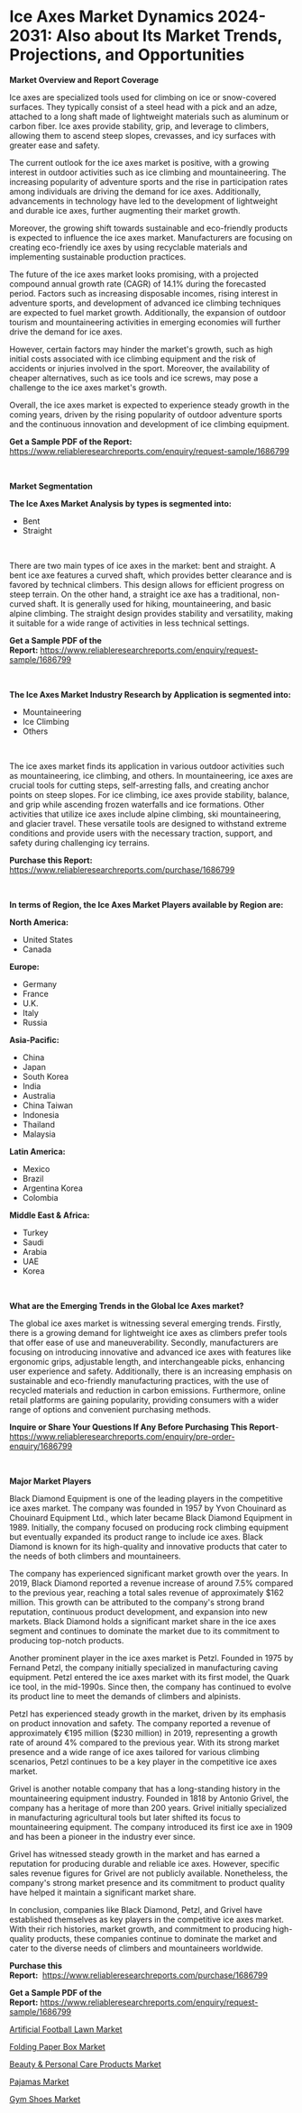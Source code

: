 <p><h1>Ice Axes Market Dynamics 2024-2031: Also about Its Market Trends, Projections, and Opportunities</h1></p><p><strong>Market Overview and Report Coverage</strong></p>
<p><p>Ice axes are specialized tools used for climbing on ice or snow-covered surfaces. They typically consist of a steel head with a pick and an adze, attached to a long shaft made of lightweight materials such as aluminum or carbon fiber. Ice axes provide stability, grip, and leverage to climbers, allowing them to ascend steep slopes, crevasses, and icy surfaces with greater ease and safety.</p><p>The current outlook for the ice axes market is positive, with a growing interest in outdoor activities such as ice climbing and mountaineering. The increasing popularity of adventure sports and the rise in participation rates among individuals are driving the demand for ice axes. Additionally, advancements in technology have led to the development of lightweight and durable ice axes, further augmenting their market growth.</p><p>Moreover, the growing shift towards sustainable and eco-friendly products is expected to influence the ice axes market. Manufacturers are focusing on creating eco-friendly ice axes by using recyclable materials and implementing sustainable production practices.</p><p>The future of the ice axes market looks promising, with a projected compound annual growth rate (CAGR) of 14.1% during the forecasted period. Factors such as increasing disposable incomes, rising interest in adventure sports, and development of advanced ice climbing techniques are expected to fuel market growth. Additionally, the expansion of outdoor tourism and mountaineering activities in emerging economies will further drive the demand for ice axes.</p><p>However, certain factors may hinder the market's growth, such as high initial costs associated with ice climbing equipment and the risk of accidents or injuries involved in the sport. Moreover, the availability of cheaper alternatives, such as ice tools and ice screws, may pose a challenge to the ice axes market's growth.</p><p>Overall, the ice axes market is expected to experience steady growth in the coming years, driven by the rising popularity of outdoor adventure sports and the continuous innovation and development of ice climbing equipment.</p></p>
<p><strong>Get a Sample PDF of the Report:</strong> <a href="https://www.reliableresearchreports.com/enquiry/request-sample/1686799">https://www.reliableresearchreports.com/enquiry/request-sample/1686799</a></p>
<p>&nbsp;</p>
<p><strong>Market Segmentation</strong></p>
<p><strong>The Ice Axes Market Analysis by types is segmented into:</strong></p>
<p><ul><li>Bent</li><li>Straight</li></ul></p>
<p>&nbsp;</p>
<p><p>There are two main types of ice axes in the market: bent and straight. A bent ice axe features a curved shaft, which provides better clearance and is favored by technical climbers. This design allows for efficient progress on steep terrain. On the other hand, a straight ice axe has a traditional, non-curved shaft. It is generally used for hiking, mountaineering, and basic alpine climbing. The straight design provides stability and versatility, making it suitable for a wide range of activities in less technical settings.</p></p>
<p><strong>Get a Sample PDF of the Report:</strong>&nbsp;<a href="https://www.reliableresearchreports.com/enquiry/request-sample/1686799">https://www.reliableresearchreports.com/enquiry/request-sample/1686799</a></p>
<p>&nbsp;</p>
<p><strong>The Ice Axes Market Industry Research by Application is segmented into:</strong></p>
<p><ul><li>Mountaineering</li><li>Ice Climbing</li><li>Others</li></ul></p>
<p>&nbsp;</p>
<p><p>The ice axes market finds its application in various outdoor activities such as mountaineering, ice climbing, and others. In mountaineering, ice axes are crucial tools for cutting steps, self-arresting falls, and creating anchor points on steep slopes. For ice climbing, ice axes provide stability, balance, and grip while ascending frozen waterfalls and ice formations. Other activities that utilize ice axes include alpine climbing, ski mountaineering, and glacier travel. These versatile tools are designed to withstand extreme conditions and provide users with the necessary traction, support, and safety during challenging icy terrains.</p></p>
<p><strong>Purchase this Report:</strong>&nbsp; <a href="https://www.reliableresearchreports.com/purchase/1686799">https://www.reliableresearchreports.com/purchase/1686799</a></p>
<p>&nbsp;</p>
<p><strong>In terms of Region, the Ice Axes Market Players available by Region are:</strong></p>
<p>
    <p> <strong> North America: </strong>
        <ul>
            <li>United States</li>
            <li>Canada</li>
        </ul>
        </p> 
    <p> <strong> Europe: </strong>
        <ul>
            <li>Germany</li>
            <li>France</li>
            <li>U.K.</li>
            <li>Italy</li>
            <li>Russia</li>
        </ul>
        </p> 
    <p> <strong> Asia-Pacific: </strong>
        <ul>
            <li>China</li>
            <li>Japan</li>
            <li>South Korea</li>
            <li>India</li>
            <li>Australia</li>
            <li>China Taiwan</li>
            <li>Indonesia</li>
            <li>Thailand</li>
            <li>Malaysia</li>
        </ul>
        </p> 
    <p> <strong> Latin America: </strong>
        <ul>
            <li>Mexico</li>
            <li>Brazil</li>
            <li>Argentina Korea</li>
            <li>Colombia</li>
        </ul>
        </p> 
    <p> <strong> Middle East & Africa: </strong>
        <ul>
            <li>Turkey</li>
            <li>Saudi</li>
            <li>Arabia</li>
            <li>UAE</li>
            <li>Korea</li>
        </ul>
    </p>
    </p>
<p>&nbsp;</p>
<p><strong>What are the Emerging Trends in the Global Ice Axes market?</strong></p>
<p><p>The global ice axes market is witnessing several emerging trends. Firstly, there is a growing demand for lightweight ice axes as climbers prefer tools that offer ease of use and maneuverability. Secondly, manufacturers are focusing on introducing innovative and advanced ice axes with features like ergonomic grips, adjustable length, and interchangeable picks, enhancing user experience and safety. Additionally, there is an increasing emphasis on sustainable and eco-friendly manufacturing practices, with the use of recycled materials and reduction in carbon emissions. Furthermore, online retail platforms are gaining popularity, providing consumers with a wider range of options and convenient purchasing methods.</p></p>
<p><strong>Inquire or Share Your Questions If Any Before Purchasing This Report</strong>- <a href="https://www.reliableresearchreports.com/enquiry/pre-order-enquiry/1686799">https://www.reliableresearchreports.com/enquiry/pre-order-enquiry/1686799</a></p>
<p>&nbsp;</p>
<p><strong>Major Market Players</strong></p>
<p><p>Black Diamond Equipment is one of the leading players in the competitive ice axes market. The company was founded in 1957 by Yvon Chouinard as Chouinard Equipment Ltd., which later became Black Diamond Equipment in 1989. Initially, the company focused on producing rock climbing equipment but eventually expanded its product range to include ice axes. Black Diamond is known for its high-quality and innovative products that cater to the needs of both climbers and mountaineers.</p><p>The company has experienced significant market growth over the years. In 2019, Black Diamond reported a revenue increase of around 7.5% compared to the previous year, reaching a total sales revenue of approximately $162 million. This growth can be attributed to the company's strong brand reputation, continuous product development, and expansion into new markets. Black Diamond holds a significant market share in the ice axes segment and continues to dominate the market due to its commitment to producing top-notch products.</p><p>Another prominent player in the ice axes market is Petzl. Founded in 1975 by Fernand Petzl, the company initially specialized in manufacturing caving equipment. Petzl entered the ice axes market with its first model, the Quark ice tool, in the mid-1990s. Since then, the company has continued to evolve its product line to meet the demands of climbers and alpinists.</p><p>Petzl has experienced steady growth in the market, driven by its emphasis on product innovation and safety. The company reported a revenue of approximately €195 million ($230 million) in 2019, representing a growth rate of around 4% compared to the previous year. With its strong market presence and a wide range of ice axes tailored for various climbing scenarios, Petzl continues to be a key player in the competitive ice axes market.</p><p>Grivel is another notable company that has a long-standing history in the mountaineering equipment industry. Founded in 1818 by Antonio Grivel, the company has a heritage of more than 200 years. Grivel initially specialized in manufacturing agricultural tools but later shifted its focus to mountaineering equipment. The company introduced its first ice axe in 1909 and has been a pioneer in the industry ever since.</p><p>Grivel has witnessed steady growth in the market and has earned a reputation for producing durable and reliable ice axes. However, specific sales revenue figures for Grivel are not publicly available. Nonetheless, the company's strong market presence and its commitment to product quality have helped it maintain a significant market share.</p><p>In conclusion, companies like Black Diamond, Petzl, and Grivel have established themselves as key players in the competitive ice axes market. With their rich histories, market growth, and commitment to producing high-quality products, these companies continue to dominate the market and cater to the diverse needs of climbers and mountaineers worldwide.</p></p>
<p><strong>Purchase this Report:</strong>&nbsp;&nbsp;<a href="https://www.reliableresearchreports.com/purchase/1686799">https://www.reliableresearchreports.com/purchase/1686799</a></p>
<p></p>
<p><strong>Get a Sample PDF of the Report:</strong>&nbsp;<a href="https://www.reliableresearchreports.com/enquiry/request-sample/1686799">https://www.reliableresearchreports.com/enquiry/request-sample/1686799</a></p>
<p><p><a href="https://github.com/joannesouthgate/Market-Research-Report-List-1/blob/main/artificial-football-lawn-market.md">Artificial Football Lawn Market</a></p><p><a href="https://github.com/gaydyna/Market-Research-Report-List-1/blob/main/folding-paper-box-market.md">Folding Paper Box Market</a></p><p><a href="https://github.com/markusgodoy/Market-Research-Report-List-1/blob/main/beauty-personal-care-products-market.md">Beauty & Personal Care Products Market</a></p><p><a href="https://github.com/julyju69/Market-Research-Report-List-1/blob/main/pajamas-market.md">Pajamas Market</a></p><p><a href="https://github.com/amonskiyk/Market-Research-Report-List-1/blob/main/gym-shoes-market.md">Gym Shoes Market</a></p></p>